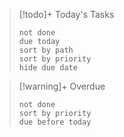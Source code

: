 

> [!todo]+ Today's Tasks
> ```tasks
> not done
> due today
> sort by path
> sort by priority
> hide due date
> ```
> 


> [!warning]+ Overdue
> ```tasks
> not done
> sort by priority
> due before today
> ```





